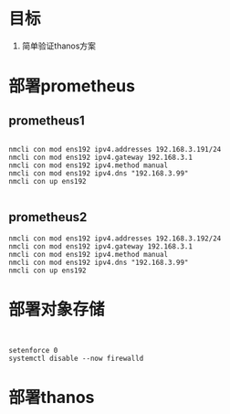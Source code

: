 # 目标

1. 简单验证thanos方案





# 部署prometheus



## prometheus1

```

nmcli con mod ens192 ipv4.addresses 192.168.3.191/24
nmcli con mod ens192 ipv4.gateway 192.168.3.1
nmcli con mod ens192 ipv4.method manual
nmcli con mod ens192 ipv4.dns "192.168.3.99"
nmcli con up ens192


```







## prometheus2



```
nmcli con mod ens192 ipv4.addresses 192.168.3.192/24
nmcli con mod ens192 ipv4.gateway 192.168.3.1
nmcli con mod ens192 ipv4.method manual
nmcli con mod ens192 ipv4.dns "192.168.3.99"
nmcli con up ens192

```







# 部署对象存储





```


setenforce 0
systemctl disable --now firewalld

```





# 部署thanos





